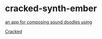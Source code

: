 # cracked-synth-ember

[an app for composing sound doodles using](https://cracked-doodles.firebaseapp.com/doodles/sequencer)

 [Cracked](idroppedmyphonethescreencracked.tumblr.com)
